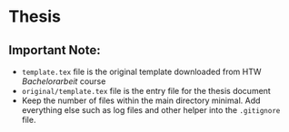 
# Thesis

## Important Note:
- `template.tex` file is the original template downloaded from HTW *Bachelorarbeit* course
- `original/template.tex` file is the entry file for the thesis document
- Keep the number of files within the main directory minimal. Add everything else such as log files and other helper into the `.gitignore` file. 